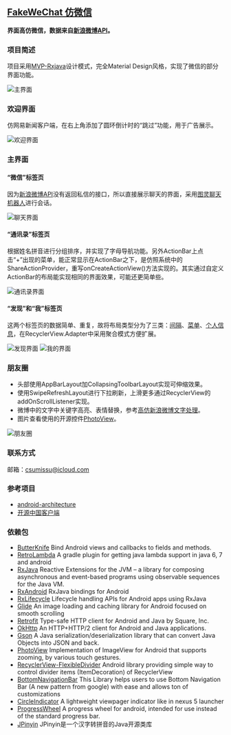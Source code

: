 ## [FakeWeChat 仿微信](http://git.oschina.net/csumissu/FakeWeChat) ##
**界面高仿微信，数据来自[新浪微博API](http://open.weibo.com/wiki/%E5%BE%AE%E5%8D%9AAPI)。**

### 项目简述 ###
项目采用[MVP-Rxjava](https://github.com/googlesamples/android-architecture/tree/dev-todo-mvp-rxjava/)设计模式，完全Material Design风格，实现了微信的部分界面功能。  

![主界面](http://git.oschina.net/uploads/images/2016/0706/184449_0deed53d_17571.gif "主界面")

### 欢迎界面 ###
仿网易新闻客户端，在右上角添加了圆环倒计时的“跳过”功能，用于广告展示。  
  
![欢迎界面](http://git.oschina.net/uploads/images/2016/0706/184421_9530119e_17571.png "欢迎界面")

### 主界面 ###
#### “微信”标签页 ####
因为[新浪微博API](http://open.weibo.com/wiki/%E5%BE%AE%E5%8D%9AAPI)没有返回私信的接口，所以直接展示聊天的界面，采用[图灵聊天机器人](http://www.tuling123.com/)进行会话。  

![聊天界面](http://git.oschina.net/uploads/images/2016/0706/184501_1b4355b2_17571.png "聊天界面")

#### “通讯录”标签页 ####
根据姓名拼音进行分组排序，并实现了字母导航功能。另外ActionBar上点击“+”出现的菜单，能正常显示在ActionBar之下，是仿照系统中的ShareActionProvider，重写onCreateActionView()方法实现的。其实通过自定义ActionBar的布局能实现相同的界面效果，可能还更简单些。  
  
![通讯录界面](http://git.oschina.net/uploads/images/2016/0706/184515_0fc89b3c_17571.gif "通讯录界面")

#### “发现”和“我”标签页 ####
这两个标签页的数据简单、重复，故将布局类型分为了三类：[间隔](http://git.oschina.net/csumissu/FakeWeChat/blob/master/app/src/main/java/csumissu/fakewechat/common/TileGapDelegate.java)、[菜单](http://git.oschina.net/csumissu/FakeWeChat/blob/master/app/src/main/java/csumissu/fakewechat/common/TileMenuDelegate.java)、[个人信息](http://git.oschina.net/csumissu/FakeWeChat/blob/master/app/src/main/java/csumissu/fakewechat/common/TileInfoDelegate.java)，在RecyclerView.Adapter中采用聚合模式方便扩展。  

![发现界面](http://git.oschina.net/uploads/images/2016/0706/184528_af2972d0_17571.png "发现界面") 
![我的界面](http://git.oschina.net/uploads/images/2016/0706/184539_02bcda1c_17571.png "我的界面")

### 朋友圈 ###
* 头部使用AppBarLayout加CollapsingToolbarLayout实现可伸缩效果。
* 使用SwipeRefreshLayout进行下拉刷新，上滑更多通过RecyclerView的addOnScrollListener实现。
* 微博中的文字中关键字高亮、表情替换，参考[高仿新浪微博文字处理](http://www.cnblogs.com/lichenwei/p/4676214.html)。
* 图片查看使用的开源控件[PhotoView](https://github.com/chrisbanes/PhotoView)。

![朋友圈](http://git.oschina.net/uploads/images/2016/0706/184553_c30b50a6_17571.gif "朋友圈")

### 联系方式 ###
邮箱：csumissu@icloud.com

### 参考项目 ###
* [android-architecture]( https://github.com/googlesamples/android-architecture)
* [开源中国客户端](http://git.oschina.net/oschina/android-ap)

### 依赖包 ###
* [ButterKnife](https://github.com/JakeWharton/butterknife)    Bind Android views and callbacks to fields and methods.
* [RetroLambda](https://github.com/evant/gradle-retrolambda)    A gradle plugin for getting java lambda support in java 6, 7 and android
* [RxJava](https://github.com/ReactiveX/RxJava)    Reactive Extensions for the JVM – a library for composing asynchronous and event-based programs using observable sequences for the Java VM.
* [RxAndroid](https://github.com/ReactiveX/RxAndroid)    RxJava bindings for Android
* [RxLifecycle](https://github.com/trello/RxLifecycle)    Lifecycle handling APIs for Android apps using RxJava
* [Glide](https://github.com/bumptech/glide)    An image loading and caching library for Android focused on smooth scrolling
* [Retrofit](https://github.com/square/retrofit)    Type-safe HTTP client for Android and Java by Square, Inc.
* [OkHttp](https://github.com/square/okhttp)    An HTTP+HTTP/2 client for Android and Java applications.
* [Gson](https://github.com/google/gson)    A Java serialization/deserialization library that can convert Java Objects into JSON and back.
* [PhotoView](https://github.com/chrisbanes/PhotoView)    Implementation of ImageView for Android that supports zooming, by various touch gestures.
* [RecyclerView-FlexibleDivider](https://github.com/yqritc/RecyclerView-FlexibleDivider)    Android library providing simple way to control divider items (ItemDecoration) of RecyclerView
* [BottomNavigationBar](https://github.com/Ashok-Varma/BottomNavigation)    This Library helps users to use Bottom Navigation Bar (A new pattern from google) with ease and allows ton of customizations
* [CircleIndicator](https://github.com/ongakuer/CircleIndicator)    A lightweight viewpager indicator like in nexus 5 launcher
* [ProgressWheel](https://github.com/Todd-Davies/ProgressWheel)    A progress wheel for android, intended for use instead of the standard progress bar.
* [JPinyin](https://github.com/stuxuhai/jpinyin)    JPinyin是一个汉字转拼音的Java开源类库